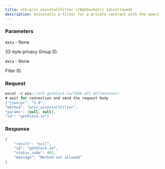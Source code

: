 ```yaml
---
title: eth:priv_uninstallFilter \[WebSocket\] {disallowed}
description: Uninstalls a filter for a private contract with the specified ID. When afilter is no longer required, call this method.Filters time out when not requested by priv_getFilterChanges orpriv_getFilterLogs for 10 minutes.For private contracts, priv_uninstallFilter is the same aseth_uninstallFilter for public contracts.
---
```


### Parameters


`data` - None

32-byte privacy Group ID.

`data` - None

Filter ID.

### Request

``` java
wscat -c wss://eth.getblock.io/YOUR-API-KEY/mainnet/ 
# wait for connection and send the request body 
{"jsonrpc": "2.0",
"method": "priv_uninstallFilter",
"params": [null, null],
"id": "getblock.io"}
```

###  Response

``` java
{
    "result": "null",
    "id": "getblock.io",
    "status_code": 405,
    "message": "Method not allowed"
}
```

